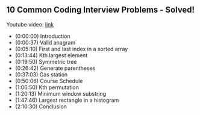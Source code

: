 ## 10 Common Coding Interview Problems - Solved!

Youtube video: [link](https://www.youtube.com/watch?v=Peq4GCPNC5c) 

- (0:00:00) Introduction
- (0:00:37) Valid anagram
- (0:05:10) First and last index in a sorted array
- (0:13:44) Kth largest element
- (0:19:50) Symmetric tree
- (0:26:42) Generate parentheses
- (0:37:03) Gas station
- (0:50:06) Course Schedule
- (1:06:50) Kth permutation
- (1:20:13) Minimum window substring
- (1:47:46) Largest rectangle in a histogram
- (2:10:30) Conclusion